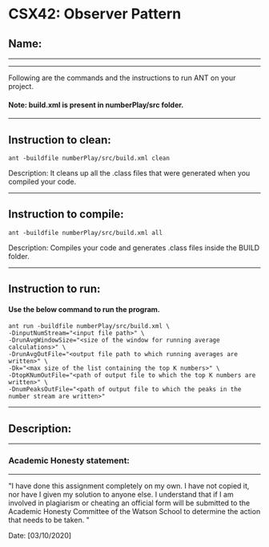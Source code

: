 # CSX42: Observer Pattern
## Name: 

-----------------------------------------------------------------------
-----------------------------------------------------------------------


Following are the commands and the instructions to run ANT on your project.
#### Note: build.xml is present in numberPlay/src folder.

-----------------------------------------------------------------------
## Instruction to clean:

```commandline
ant -buildfile numberPlay/src/build.xml clean
```

Description: It cleans up all the .class files that were generated when you
compiled your code.

-----------------------------------------------------------------------
## Instruction to compile:

```commandline
ant -buildfile numberPlay/src/build.xml all
```

Description: Compiles your code and generates .class files inside the BUILD folder.

-----------------------------------------------------------------------
## Instruction to run:

#### Use the below command to run the program.

```commandline
ant run -buildfile numberPlay/src/build.xml \
-DinputNumStream="<input file path>" \
-DrunAvgWindowSize="<size of the window for running average calculations>" \
-DrunAvgOutFile="<output file path to which running averages are written>" \
-Dk="<max size of the list containing the top K numbers>" \
-DtopKNumOutFile="<path of output file to which the top K numbers are written>" \
-DnumPeaksOutFile="<path of output file to which the peaks in the number stream are written>"
```

-----------------------------------------------------------------------
## Description:


-----------------------------------------------------------------------
### Academic Honesty statement:
-----------------------------------------------------------------------

"I have done this assignment completely on my own. I have not copied
it, nor have I given my solution to anyone else. I understand that if
I am involved in plagiarism or cheating an official form will be
submitted to the Academic Honesty Committee of the Watson School to
determine the action that needs to be taken. "

Date: [03/10/2020]


